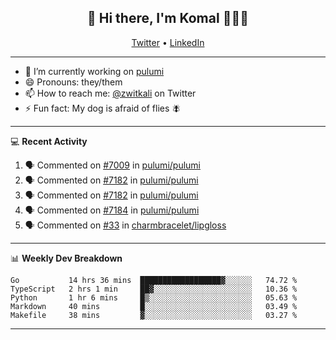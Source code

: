 <h2 align="center"> 👋 Hi there, I'm Komal 🧑🏾‍💻 </h2>
<p align="center">
    <a href="https://twitter.com/zwitkali">Twitter</a> •
    <a href="https://www.linkedin.com/in/komal-ali/">LinkedIn</a>
</p>

--------

- 🔭 I’m currently working on [pulumi](https://github.com/pulumi/pulumi)
- 😄 Pronouns: they/them
- 📫 How to reach me: [@zwitkali](https://twitter.com/zwitkali) on Twitter
- ⚡ Fun fact: My dog is afraid of flies 🪰

--------
💻 **Recent Activity**

<!--START_SECTION:activity-->
1. 🗣 Commented on [#7009](https://github.com/pulumi/pulumi/issues/7009) in [pulumi/pulumi](https://github.com/pulumi/pulumi)
2. 🗣 Commented on [#7182](https://github.com/pulumi/pulumi/issues/7182) in [pulumi/pulumi](https://github.com/pulumi/pulumi)
3. 🗣 Commented on [#7182](https://github.com/pulumi/pulumi/issues/7182) in [pulumi/pulumi](https://github.com/pulumi/pulumi)
4. 🗣 Commented on [#7184](https://github.com/pulumi/pulumi/issues/7184) in [pulumi/pulumi](https://github.com/pulumi/pulumi)
5. 🗣 Commented on [#33](https://github.com/charmbracelet/lipgloss/issues/33) in [charmbracelet/lipgloss](https://github.com/charmbracelet/lipgloss)
<!--END_SECTION:activity-->

--------

📊 **Weekly Dev Breakdown**
<!--START_SECTION:waka-->
```text
Go           14 hrs 36 mins  ██████████████████▓░░░░░░   74.72 % 
TypeScript   2 hrs 1 min     ██▓░░░░░░░░░░░░░░░░░░░░░░   10.36 % 
Python       1 hr 6 mins     █▒░░░░░░░░░░░░░░░░░░░░░░░   05.63 % 
Markdown     40 mins         █░░░░░░░░░░░░░░░░░░░░░░░░   03.49 % 
Makefile     38 mins         ▓░░░░░░░░░░░░░░░░░░░░░░░░   03.27 % 
```
<!--END_SECTION:waka-->

--------